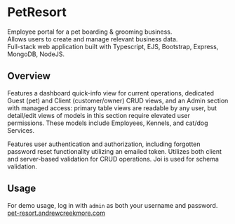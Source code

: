 # PetResort

Employee portal for a pet boarding & grooming business.  
Allows users to create and manage relevant business data.  
Full-stack web application built with Typescript, EJS, Bootstrap, Express, MongoDB, NodeJS.  

## Overview  
Features a dashboard quick-info view for current operations, dedicated Guest (pet) and Client (customer/owner) CRUD views, and an Admin section with managed access: primary table views are readable by any user, but detail/edit views of models in this section require elevated user permissions. These models include Employees, Kennels, and cat/dog Services.

Features user authentication and authorization, including forgotten password reset functionality utilizing an emailed token. Utilizes both client and server-based validation for CRUD operations. Joi is used for schema validation.

## Usage
For demo usage, log in with `admin` as both your username and password.  
 [pet-resort.andrewcreekmore.com](https://pet-resort.andrewcreekmore.com)